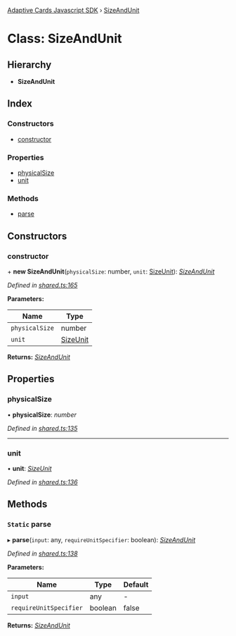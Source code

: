 [Adaptive Cards Javascript SDK](../README.md) › [SizeAndUnit](sizeandunit.md)

# Class: SizeAndUnit

## Hierarchy

* **SizeAndUnit**

## Index

### Constructors

* [constructor](sizeandunit.md#constructor)

### Properties

* [physicalSize](sizeandunit.md#physicalsize)
* [unit](sizeandunit.md#unit)

### Methods

* [parse](sizeandunit.md#static-parse)

## Constructors

###  constructor

\+ **new SizeAndUnit**(`physicalSize`: number, `unit`: [SizeUnit](../enums/sizeunit.md)): *[SizeAndUnit](sizeandunit.md)*

*Defined in [shared.ts:165](https://github.com/microsoft/AdaptiveCards/blob/a61c5fd56/source/nodejs/adaptivecards/src/shared.ts#L165)*

**Parameters:**

Name | Type |
------ | ------ |
`physicalSize` | number |
`unit` | [SizeUnit](../enums/sizeunit.md) |

**Returns:** *[SizeAndUnit](sizeandunit.md)*

## Properties

###  physicalSize

• **physicalSize**: *number*

*Defined in [shared.ts:135](https://github.com/microsoft/AdaptiveCards/blob/a61c5fd56/source/nodejs/adaptivecards/src/shared.ts#L135)*

___

###  unit

• **unit**: *[SizeUnit](../enums/sizeunit.md)*

*Defined in [shared.ts:136](https://github.com/microsoft/AdaptiveCards/blob/a61c5fd56/source/nodejs/adaptivecards/src/shared.ts#L136)*

## Methods

### `Static` parse

▸ **parse**(`input`: any, `requireUnitSpecifier`: boolean): *[SizeAndUnit](sizeandunit.md)*

*Defined in [shared.ts:138](https://github.com/microsoft/AdaptiveCards/blob/a61c5fd56/source/nodejs/adaptivecards/src/shared.ts#L138)*

**Parameters:**

Name | Type | Default |
------ | ------ | ------ |
`input` | any | - |
`requireUnitSpecifier` | boolean | false |

**Returns:** *[SizeAndUnit](sizeandunit.md)*
